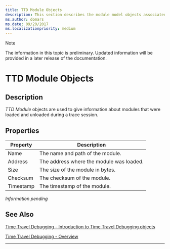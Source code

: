 ```yaml
---
title: TTD Module Objects
description: This section describes the module model objects associated with time travel debugging.
ms.author: domars
ms.date: 09/20/2017
ms.localizationpriority: medium
---
```


> [!NOTE]
> The information in this topic is preliminary. Updated information will be provided in a later release of the documentation. 
>

# TTD Module Objects
## Description
*TTD Module* objects are used to give information about modules that were loaded and unloaded during a trace session.

## Properties
| Property | Description |
| --- | --- |
| Name | The name and path of the module. |
| Address | The address where the module was loaded. |
| Size | The size of the module in bytes. |
| Checksum | The checksum of the module. |
| Timestamp | The timestamp of the module. |

*Information pending*



## See Also

[Time Travel Debugging - Introduction to Time Travel Debugging objects](time-travel-debugging-object-model.md)

[Time Travel Debugging - Overview](time-travel-debugging-overview.md)

---


